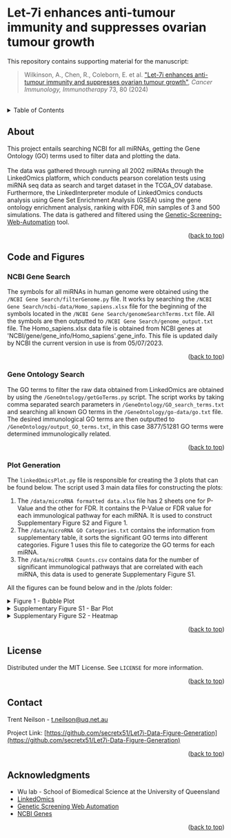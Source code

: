<!-- Readme for Let7i Manuscript by Trent Neilson -->
<a name="readme-top"></a>

# Let-7i enhances anti-tumour immunity and suppresses ovarian tumour growth

This repository contains supporting material for the manuscript:

> Wilkinson, A., Chen, R., Coleborn, E. et al. ["Let-7i enhances anti-tumour immunity and suppresses ovarian tumour growth"][paper-link], *Cancer Immunology, Immunotherapy* 73, 80 (2024)

<br>

<!-- TABLE OF CONTENTS -->
<details>
  <summary>Table of Contents</summary>
  <ol>
    <li>
      <a href="#about">About</a>
    </li>
    <li>
      <a href="#code-and-figures">Code and Figures</a>
      <ul>
        <li><a href="#ncbi-gene-search">NCBI Gene Search</a></li>
        <li><a href="#gene-ontology-search">Gene Ontology Search</a></li>
        <li><a href="#plot-generation">Plot Generation</a></li>
      </ul>
    </li>
    <li><a href="#license">License</a></li>
    <li><a href="#contact">Contact</a></li>
    <li><a href="#acknowledgments">Acknowledgments</a></li>
  </ol>
</details>



<!-- ABOUT THE PROJECT -->
## About
This project entails searching NCBI for all miRNAs, getting the Gene Ontology (GO) terms used to filter data and plotting the data.
<br /><br />
The data was gathered through running all 2002 miRNAs through the LinkedOmics platform, which conducts pearson corelation tests using miRNA seq data as search and target dataset in the TCGA_OV database. Furthermore, the LinkedInterpreter module of LinkedOmics conducts analysis using Gene Set Enrichment Analysis (GSEA) using the gene ontology enrichment analysis, ranking with FDR, min samples of 3 and 500 simulations. The data is gathered and filtered using the [Genetic-Screening-Web-Automation][web-auto] tool. 

<p align="right">(<a href="#readme-top">back to top</a>)</p>

<!-- Code -->
## Code and Figures

### NCBI Gene Search
The symbols for all miRNAs in human genome were obtained using the ```/NCBI Gene Search/filterGenome.py``` file.
It works by searching the ```/NCBI Gene Search/ncbi-data/Homo_sapiens.xlsx``` file for the beginning of the symbols located in the ```/NCBI Gene Search/genomeSearchTerms.txt``` file. All the symbols are then outputted to ```/NCBI Gene Search/genome_output.txt``` file. The Homo_sapiens.xlsx data file is obtained from NCBI genes at 'NCBI/gene/gene_info/Homo_sapiens'.gene_info. This file is updated daily by NCBI the current version in use is from 05/07/2023.

<p align="right">(<a href="#readme-top">back to top</a>)</p>

### Gene Ontology Search
The GO terms to filter the raw data obtained from LinkedOmics are obtained by using the ```/GeneOntology/getGoTerms.py``` script. The script works by taking comma separated search parameters in  ```/GeneOntology/GO_search_terms.txt``` and searching all known GO terms in the ```/GeneOntology/go-data/go.txt``` file. The desired immunological GO terms are then outputted to ```/GeneOntology/output_GO_terms.txt```, in this case 3877/51281 GO terms were determined immunologically related.

<p align="right">(<a href="#readme-top">back to top</a>)</p>

### Plot Generation
The ```linkedOmicsPlot.py``` file is responsible for creating the 3 plots that can be found below. The script used 3 main data files for constructing the plots:

1. The ```/data/microRNA formatted data.xlsx``` file has 2 sheets one for P-Value and the other for FDR. It contains the P-Value or FDR value for each immunological pathway for each miRNA. It is used to construct Supplementary Figure S2 and Figure 1.
2. The ```/data/microRNA GO Categories.txt``` contains the information from supplementary table, it sorts the significant GO terms into different categories. Figure 1 uses this file to categorize the GO terms for each miRNA.
3. The ```/data/microRNA Counts.csv``` contains data for the number of significant immunological pathways that are correlated with each miRNA, this data is used to generate Supplementary Figure S1. 

All the figures can be found below and in the /plots folder:
<details>
<summary>Figure 1 - Bubble Plot</summary>
<img src="plots/Fig1 - Bubble Plot.png"  width="40%" height="40%">
</details>

<details>
<summary>Supplementary Figure S1 - Bar Plot</summary>
<img src="plots/FigS1 - Histogram.png"  width="40%" height="40%">
</details>

<details>
<summary>Supplementary Figure S2 - Heatmap</summary>
<img src="plots/FigS2 - Heatmap.png"  width="80%" height="80%">
</details>

<p align="right">(<a href="#readme-top">back to top</a>)</p>


<!-- LICENSE -->
## License

Distributed under the MIT License. See `LICENSE` for more information.

<p align="right">(<a href="#readme-top">back to top</a>)</p>

<!-- CONTACT -->
## Contact

Trent Neilson - t.neilson@uq.net.au

Project Link: [https://github.com/secretx51/Let7i-Data-Figure-Generation](https://github.com/secretx51/Let7i-Data-Figure-Generation)
<!-- 
[![Forks][forks-shield]][forks-url]
[![Stargazers][stars-shield]][stars-url]
[![Issues][issues-shield]][issues-url]
[![MIT License][license-shield]][license-url]
[![LinkedIn][linkedin-shield]][linkedin-url] -->


<p align="right">(<a href="#readme-top">back to top</a>)</p>

<!-- ACKNOWLEDGMENTS -->
## Acknowledgments
* Wu lab - School of Biomedical Science at the University of Queensland
* [LinkedOmics](https://linkedomics.org/)
* [Genetic Screening Web Automation](https://github.com/secretx51/Genetic-Screening-Web-Automation)
* [NCBI Genes](https://www.ncbi.nlm.nih.gov/gene/)

<p align="right">(<a href="#readme-top">back to top</a>)</p>


<!-- MARKDOWN LINKS & IMAGES -->
<!-- https://www.markdownguide.org/basic-syntax/#reference-style-links -->
[paper-link]: https://doi.org/10.1007/s00262-024-03674-w
[web-auto]: https://github.com/secretx51/Genetic-Screening-Web-Automation
[forks-shield]: https://img.shields.io/github/forks/secretx51/Let7i-Data-Figure-Generation.svg?style=for-the-badge
[forks-url]: https://github.com/secretx51/Let7i-Data-Figure-Generation/network/members
[stars-shield]: https://img.shields.io/github/stars/secretx51/Let7i-Data-Figure-Generation.svg?style=for-the-badge
[stars-url]: https://github.com/secretx51/Let7i-Data-Figure-Generation/stargazers
[issues-shield]: https://img.shields.io/github/issues/secretx51/Let7i-Data-Figure-Generation.svg?style=for-the-badge
[issues-url]: https://github.com/secretx51/Let7i-Data-Figure-Generation/issues
[license-shield]: https://img.shields.io/github/license/secretx51/Let7i-Data-Figure-Generation.svg?style=for-the-badge
[license-url]: https://github.com/secretx51/Let7i-Data-Figure-Generation/blob/main/LICENSE
[linkedin-shield]: https://img.shields.io/badge/-LinkedIn-black.svg?style=for-the-badge&logo=linkedin&colorB=555
[linkedin-url]: https://linkedin.com/in/trent-neilson
